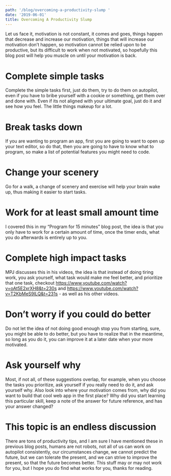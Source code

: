 ```yaml
---
path: '/blog/overcoming-a-productivity-slump '
date: '2019-06-01'
title: Overcoming A Productivity Slump
---
```

Let us face it, motivation is not constant, it comes and goes, things happen that decrease and increase our motivation, things that will increase our motivation don’t happen, so motivation cannot be relied upon to be productive, but its difficult to work when not motivated, so hopefully this blog post will help you muscle on until your motivation is back. 

# Complete simple tasks 
Complete the simple tasks first, just do them, try to do them on autopilot, even if you have to bribe yourself with a cookie or something, get them over and done with. Even if its not aligned with your ultimate goal, just do it and see how you feel. The little things makeup for a lot. 

# Break tasks down 
If you are wanting to program an app, first you are going to want to open up your text editor, so do that, then you are going to have to know what to program, so make a list of potential features you might need to code. 

# Change your scenery
Go for a walk, a change of scenery and exercise will help your brain wake up, thus making it easier to start tasks. 

# Work for at least small amount time 
I covered this in my “Program for 15 minutes” blog post, the idea is that you only have to work for a certain amount of time, once the timer ends, what you do afterwards is entirely up to you. 

# Complete high impact tasks
MPJ discusses this in his videos, the idea is that instead of doing tiring work, you ask yourself, what task would make me feel better, and prioritize that one task, checkout https://www.youtube.com/watch?v=oAt5E2xrXH8&t=230s and https://www.youtube.com/watch?v=T2KbMeS9lLQ&t=231s - as well as his other videos. 

# Don’t worry if you could do better
Do not let the idea of not doing good enough stop you from starting, sure, you might be able to do better, but you have to realize that in the meantime, so long as you do it, you can improve it at a later date when your more motivated. 

# Ask yourself why
Most, if not all, of these suggestions overlap, for example, when you choose the tasks you prioritize, ask yourself if you really  need to do it, and ask yourself why. Also look into where your motivation comes from, why did you want to build that cool web app in the first place? Why did you start learning this particular skill, keep a note of the answer for future reference, and has your answer changed? 

# This topic is an endless discussion 
There are tons of productivity tips, and I am sure I have mentioned these in previous blog posts, humans are not robots, not all of us can work on autopilot consistently, our circumstances change, we cannot predict the future, but we can tolerate the present, and we can strive to improve the present, so that the future becomes better. This stuff may or may not work for you, but I hope you do find what works for you, thanks for reading. 
